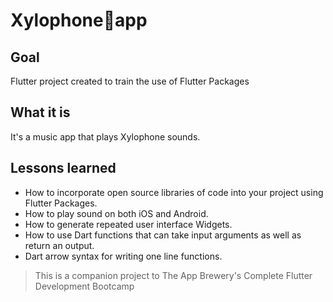 # Xylophone🎹app

## Goal

Flutter project created to train the use of Flutter Packages

## What it is

It's a music app that plays Xylophone sounds. 

## Lessons learned

- How to incorporate open source libraries of code into your project using Flutter Packages.
- How to play sound on both iOS and Android.
- How to generate repeated user interface Widgets.
- How to use Dart functions that can take input arguments as well as return an output.
- Dart arrow syntax for writing one line functions.

>This is a companion project to The App Brewery's Complete Flutter Development Bootcamp 
